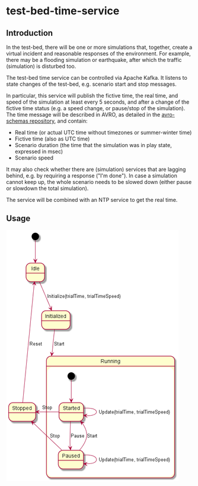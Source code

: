 # test-bed-time-service

## Introduction
In the test-bed, there will be one or more simulations that, together, create a virtual incident and reasonable responses of the environment. For example, there may be a flooding simulation or earthquake, after which the traffic (simulation) is disturbed too.

The test-bed time service can be controlled via Apache Kafka. It listens to state changes of the test-bed, e.g. scenario start and stop messages.

In particular, this service will publish the fictive time, the real time, and speed of the simulation at least every 5 seconds, and after a change of the fictive time status (e.g. a speed change, or pause/stop of the simulation). The time message will be described in AVRO, as detailed in the [avro-schemas repository](https://github.com/DRIVER-EU/avro-schemas), and contain:
- Real time (or actual UTC time without timezones or summer-winter time)
- Fictive time (also as UTC time)
- Scenario duration (the time that the simulation was in play state, expressed in msec)
- Scenario speed

It may also check whether there are (simulation) services that are lagging behind, e.g. by requiring a response ("I'm done"). In case a simulation cannot keep up, the whole scenario needs to be slowed down (either pause or slowdown the total simulation).

The service will be combined with an NTP service to get the real time.

## Usage 

![States](out/doc/uml/statediagram/statediagram.png)
